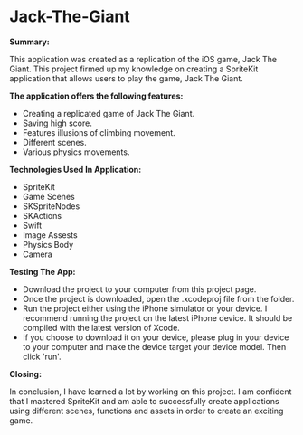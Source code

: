 # Jack-The-Giant

**Summary:**

This application was created as a replication of the iOS game, Jack The Giant. This project firmed up my knowledge on creating a SpriteKit application that allows users to play the game, Jack The Giant.

**The application offers the following features:**

* Creating a replicated game of Jack The Giant.
* Saving high score.
* Features illusions of climbing movement.
* Different scenes.
* Various physics movements.

**Technologies Used In Application:**
* SpriteKit
* Game Scenes
* SKSpriteNodes
* SKActions
* Swift
* Image Assests
* Physics Body
* Camera


**Testing The App:**
* Download the project to your computer from this project page.
* Once the project is downloaded, open the .xcodeproj file from the folder.
* Run the project either using the iPhone simulator or your device. I recommend running the project on the latest iPhone device. It should be compiled with the latest version of Xcode.
* If you choose to download it on your device, please plug in your device to your computer and make the device target your device model. Then click 'run'.

**Closing:**

In conclusion, I have learned a lot by working on this project. I am confident that I mastered SpriteKit and am able to successfully create applications using different scenes, functions and assets in order to create an exciting game. 
